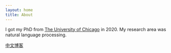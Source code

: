 ```yaml
---
layout: home
title: About
---
```


I got my PhD from [The University of Chicago](https://www.cs.uchicago.edu/) in 2020. My research area was natural language processing. 

[中文博客](https://zeweichu.medium.com/)

